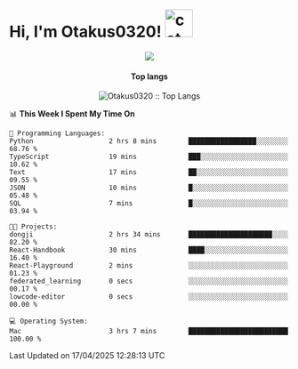 <h1> Hi, I'm Otakus0320! <img src="https://media.giphy.com/media/mGcNjsfWAjY5AEZNw6/giphy.gif" width="50" alt="cat"></h1>

<p align="center"><a href="https://wakatime.com/@044d69d0-1253-4f60-96b6-5d19a0f9dde5"><img src="https://wakatime.com/badge/user/044d69d0-1253-4f60-96b6-5d19a0f9dde5.svg" /></a></p>

<h4 align="center">Top langs</h4>

<p align="center"><img src="https://github-readme-stats.vercel.app/api/top-langs/?username=Otakus0320&langs_count=10&theme=tokyonight&layout=compact&timestamp={{random_number}}" alt="Otakus0320 :: Top Langs" /></p>

<!--START_SECTION:waka-->
📊 **This Week I Spent My Time On** 

```text
💬 Programming Languages: 
Python                   2 hrs 8 mins        █████████████████░░░░░░░░   68.76 % 
TypeScript               19 mins             ███░░░░░░░░░░░░░░░░░░░░░░   10.62 % 
Text                     17 mins             ██░░░░░░░░░░░░░░░░░░░░░░░   09.55 % 
JSON                     10 mins             █░░░░░░░░░░░░░░░░░░░░░░░░   05.48 % 
SQL                      7 mins              █░░░░░░░░░░░░░░░░░░░░░░░░   03.94 % 

🐱‍💻 Projects: 
dongji                   2 hrs 34 mins       █████████████████████░░░░   82.20 % 
React-Handbook           30 mins             ████░░░░░░░░░░░░░░░░░░░░░   16.40 % 
React-Playground         2 mins              ░░░░░░░░░░░░░░░░░░░░░░░░░   01.23 % 
federated_learning       0 secs              ░░░░░░░░░░░░░░░░░░░░░░░░░   00.17 % 
lowcode-editor           0 secs              ░░░░░░░░░░░░░░░░░░░░░░░░░   00.00 % 

💻 Operating System: 
Mac                      3 hrs 7 mins        █████████████████████████   100.00 % 
```


 Last Updated on 17/04/2025 12:28:13 UTC
<!--END_SECTION:waka-->
